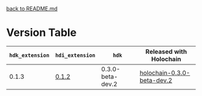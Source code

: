 [back to README.md](README.md)


# Version Table

| `hdk_extension` | `hdi_extension`                                            | `hdk`            | Released with Holochain                                                                              |
|-----------------|------------------------------------------------------------|------------------|------------------------------------------------------------------------------------------------------|
| 0.1.3           | [0.1.2](https://crates.io/crates/whi_hdi_extensions/0.1.2) | 0.3.0-beta-dev.2 | [holochain-0.3.0-beta-dev.2](https://github.com/holochain/holochain/tree/holochain-0.3.0-beta-dev.2) |
